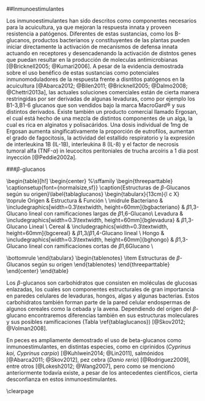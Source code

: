 
##Inmunoestimulantes

Los inmunoestimulantes han sido descritos como componentes necesarios para la acuicultura, ya que mejoran la respuesta innata y proveen resistencia a patógenos. Diferentes de estas sustancias, como los B-glucanos, productos bacterianos y constituyentes de las plantas pueden iniciar directamente la activación de mecanismos de defensa innata actuando en receptores y desencadenando la activación de distntos genes que puedan resultar en la producción de moleculas antimicrobianas [@Bricknell2005; @Kumari2006].
A pesar de la evidencia demostrada sobre el uso benéfico de estas sustancias como potenciales inmunomoduladores de la respuesta frente a disntitos patógenos en la acuicultura [@Abarca2012; @Bilen2011; @Bricknell2005; @Dalmo2008; @Chettri2013a], las actuales soluciones comerciales están de cierta manera restringidas por ser derivadas de algunas levaduras, como por ejemplo los B1-3,B1-6 glucanos que son vendidos bajo la marca MacroGard® y sus distintos derivados. Existe también un producto comercial llamado Ergosan, el cual está hecho de una mezcla de distintos componentes de un alga, la cual es rica en alginatos y polisacáridos. Una dosis individual de 1mg de Ergosan aumenta singificativamente la proporción de eutrofilos, aumentan el grado de fagocitosis, la actividad del estallido respiratorio y la expresión de interleukina 1B (IL-1B), interleukina 8 (IL-8) y el factor de necrosis tumoral alfa (TNF-$\alpha$) in leucocitos peritoniales de trucha arcoíris a 1 dia post inyección [@Peddie2002a].

###$\beta$-glucanos

\begin{table}[h!]
\begin{center}
%\sffamily
\begin{threeparttable}
\captionsetup{font={normalsize,sf}}
\caption{Estructuras de $\beta$-Glucanos según su origen}\label{tablaglucanos}
\begin{tabularx}{13cm}{l c X}
\toprule
Origen & Estructura & Función \\
\midrule
Bacteriano & \includegraphics[width=0.3\textwidth, height=60mm]{bgbacteriano} & $\beta$1,3-Glucano lineal con ramificaciones largas de $\beta$1,6-Glucano\\
Levadura & \includegraphics[width=0.3\textwidth, height=60mm]{bglevadura} & $\beta$1,3-Glucano Lineal \\ 
Cereal & \includegraphics[width=0.3\textwidth, height=60mm]{bgcereal} & $\beta$1,3/$\beta$1,4-Glucano lineal \\
Hongo & \includegraphics[width=0.3\textwidth, height=60mm]{bghongo} & $\beta$1,3-Glucano lineal con ramificaciones cortas de $\beta$1,6Glucano \\

\bottomrule
\end{tabularx}
\begin{tablenotes}
	\item Estructuras de $\beta$-Glucanos según su origen
\end{tablenotes}
\end{threeparttable}
\end{center}
\end{table}

Los $\beta$-glucanos son carbohidratos que consisten en moléculas de glucosas enlazadas, los cuales son componentes estructurales de gran importancia en paredes celulares de levaduras, hongos, algas y algunas bacterias. Estos carbohidratos también forman parte de la pared celular endospermas de algunos cereales como la cebada y la avena. Dependiendo del origen del $\beta$-glucano encontraremos diferencias también en sus estructuras moleculares y sus posibles ramificaciones (Tabla \ref{tablaglucanos}) [@Skov2012; @Volman2008].

En peces es ampliamente demostrado el uso de beta-glucanos como inmunoestimulantes, en distintas especies, como en ciprinidos (_Cyprinus koi, Cyprinus carpio_) [@Kuhlwein2014; @Lin2011]⁠, salmónidos [@Abarca2011; @Skov2012]⁠, pez cebra (_Danio rerio_) [@Rodriguez2009], entre otros [@Lokesh2012; @Wang2007], pero como se mencionó anteriormente todavía existe, a pesar de los antecedentes científicos, cierta desconfianza en estos inmunoestimulantes. 


\clearpage
